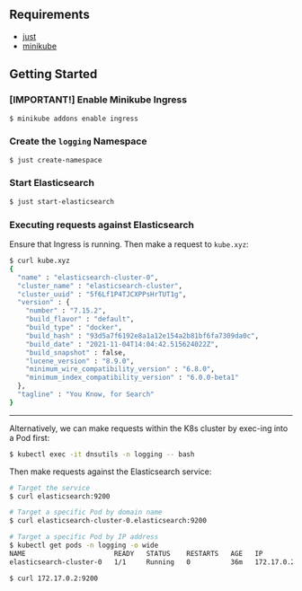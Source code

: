 ## Requirements

- [just](https://github.com/casey/just)
- [minikube](https://minikube.sigs.k8s.io)

## Getting Started

### [IMPORTANT!] Enable Minikube Ingress

```sh
$ minikube addons enable ingress
```

### Create the `logging` Namespace

```sh
$ just create-namespace
```

### Start Elasticsearch

```sh
$ just start-elasticsearch
```

### Executing requests against Elasticsearch

Ensure that Ingress is running. Then make a request to `kube.xyz`:

```sh
$ curl kube.xyz
{
  "name" : "elasticsearch-cluster-0",
  "cluster_name" : "elasticsearch-cluster",
  "cluster_uuid" : "5f6Lf1P4TJCXPPsHrTUT1g",
  "version" : {
    "number" : "7.15.2",
    "build_flavor" : "default",
    "build_type" : "docker",
    "build_hash" : "93d5a7f6192e8a1a12e154a2b81bf6fa7309da0c",
    "build_date" : "2021-11-04T14:04:42.515624022Z",
    "build_snapshot" : false,
    "lucene_version" : "8.9.0",
    "minimum_wire_compatibility_version" : "6.8.0",
    "minimum_index_compatibility_version" : "6.0.0-beta1"
  },
  "tagline" : "You Know, for Search"
}
```

---

Alternatively, we can make requests within the K8s cluster by exec-ing into a Pod first:

```sh
$ kubectl exec -it dnsutils -n logging -- bash
```

Then make requests against the Elasticsearch service:

```sh
# Target the service
$ curl elasticsearch:9200
```

```sh
# Target a specific Pod by domain name
$ curl elasticsearch-cluster-0.elasticsearch:9200
```

```sh
# Target a specific Pod by IP address
$ kubectl get pods -n logging -o wide
NAME                      READY   STATUS    RESTARTS   AGE   IP           NODE       NOMINATED NODE   READINESS GATES
elasticsearch-cluster-0   1/1     Running   0          36m   172.17.0.2   minikube   <none>           <none>

$ curl 172.17.0.2:9200
```
